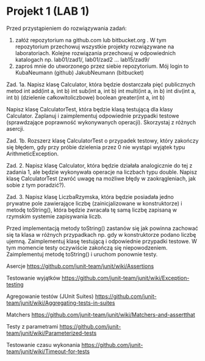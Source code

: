 # Projekt 1 (LAB 1)
Przed przystąpieniem do rozwiązywania zadań:
1) załóż repozytorium na github.com lub bitbucket.org . W tym repozytorium przechowuj wszystkie projekty rozwiązywane na laboratoriach. Kolejne rozwiązania przechowuj w odpowiednich katalogach np. lab01/zad1/, lab01/zad2 ... lab15/zad9/
2) zaproś mnie do utworzonego przez siebie repozytorium. Mój login to KubaNeumann (github) JakubNeumann (bitbucket)

Zad. 1a. Napisz klasę Calculator, która będzie dostarczała pięć publicznych metod
int add(int a, int b)
int sub(int a, int b)
int multi(int a, in b)
int div(int a, int b)  (dzielenie całkowitoliczbowe)
boolean greater(int a, int b)

Napisz klasę CalculatorTest, która będzie klasą testującą dla klasy Calculator.
Zaplanuj i zaimplementuj odpowiednie przypadki testowe (sprawdzające poprawność
wykonywanych operacji). Skorzystaj z różnych asercji.

Zad. 1b. Rozszerz klasę CalculatorTest o przypadek testowy, który zakończy się
błędem, gdy przy próbie dzielenia przez 0 nie wystąpi wyjątek typu ArithmeticException.

Zad. 2. Napisz klasę Calculator, która będzie działała analogicznie do tej z zadania 1, ale będzie wykonywała operacje na liczbach typu double. Napisz klasę 
CalculatorTest (zwróć uwagę na możliwe błędy w zaokrągleniach, jak sobie z tym poradzić?).

Zad. 3. Napisz klasę LiczbaRzymska, która będzie posiadała jedno prywatne pole zawierające liczbę (zainicjalizowane w konstruktorze) i metodę toString(), która
będzie zwracała tę samą liczbę zapisaną w rzymskim systemie zapisywania liczb.

Przed implementacją metody toString() zastanów się jak powinna zachować się ta klasa w różnych przypadkach np. gdy w konstruktorze podano liczbę ujemną. Zaimplementuj klasę testującą i odpowiednie przypadki testowe. W tym momencie testy oczywiście zakończą się niepowodzeniem. Zaimplementuj metodę toString() i uruchom ponownie testy.


Asercje
https://github.com/junit-team/junit/wiki/Assertions

Testowanie wyjątków
https://github.com/junit-team/junit/wiki/Exception-testing
 
Agregowanie testów (JUnit Suites)
https://github.com/junit-team/junit/wiki/Aggregating-tests-in-suites 

Matchers
https://github.com/junit-team/junit/wiki/Matchers-and-assertthat

Testy z parametrami
https://github.com/junit-team/junit/wiki/Parameterized-tests

Testowanie czasu wykonania
https://github.com/junit-team/junit/wiki/Timeout-for-tests 
